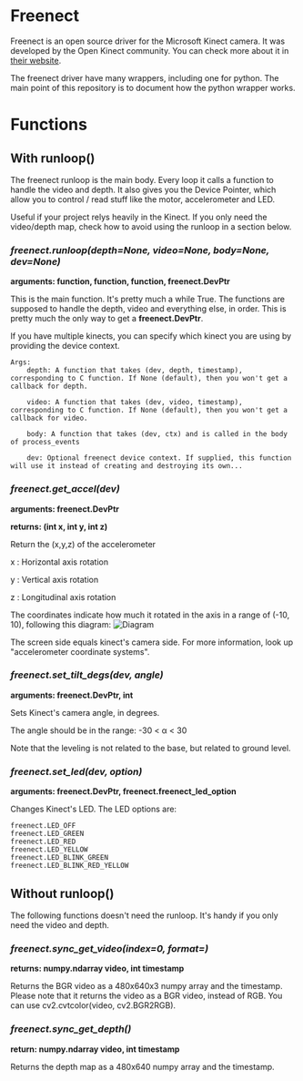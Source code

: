 # Freenect

Freenect is an open source driver for the Microsoft Kinect camera. It was developed by the Open Kinect community. You can check more about it in [their website](https://openkinect.org/wiki/Main_Page).

The freenect driver have many wrappers, including one for python. The main point of this repository is to document how the python wrapper works.

# Functions

## With runloop()

The freenect runloop is the main body. Every loop it calls a function to handle the video and depth. It also gives you the Device Pointer, which allow you to control / read stuff like the motor, accelerometer and LED.

Useful if your project relys heavily in the Kinect. If you only need the video/depth map, check how to avoid using the runloop in a section below.

### _freenect.runloop(depth=None, video=None, body=None, dev=None)_
**arguments: function, function, function, freenect.DevPtr**

This is the main function. It's pretty much a while True. The functions are supposed to handle the depth, video and everything else, in order. This is pretty much the only way to get a **freenect.DevPtr**.

If you have multiple kinects, you can specify which kinect you are using by providing the device context.

    Args:
        depth: A function that takes (dev, depth, timestamp), corresponding to C function. If None (default), then you won't get a callback for depth.

        video: A function that takes (dev, video, timestamp), corresponding to C function. If None (default), then you won't get a callback for video.

        body: A function that takes (dev, ctx) and is called in the body of process_events

        dev: Optional freenect device context. If supplied, this function will use it instead of creating and destroying its own...



### _freenect.get\_accel(dev)_
**arguments: freenect.DevPtr**

**returns: (int x, int y, int z)**

Return the (x,y,z) of the accelerometer

x : Horizontal axis rotation

y : Vertical axis rotation

z : Longitudinal axis rotation

The coordinates indicate how much it rotated in the axis in a range of (-10, 10), following this diagram:
![Diagram](https://www.mathworks.com/help/simulink/supportpkg/android_ref/simulinkandroidsupportpackage_galaxytab2_accelerometer.png)

The screen side equals kinect's camera side. For more information, look up "accelerometer coordinate systems".


### _freenect.set\_tilt\_degs(dev, angle)_
**arguments: freenect.DevPtr, int**

Sets Kinect's camera angle, in degrees.

The angle should be in the range: -30 < α < 30

Note that the leveling is not related to the base, but related to ground level.


### _freenect.set\_led(dev, option)_
**arguments: freenect.DevPtr, freenect.freenect_led_option**

Changes Kinect's LED. The LED options are:

    freenect.LED_OFF
    freenect.LED_GREEN
    freenect.LED_RED
    freenect.LED_YELLOW
    freenect.LED_BLINK_GREEN 
    freenect.LED_BLINK_RED_YELLOW


## Without runloop()

The following functions doesn't need the runloop. It's handy if you only need the video and depth.

### _freenect.sync\_get\_video(index=0, format=)_
**returns: numpy.ndarray video, int timestamp**

Returns the BGR video as a 480x640x3 numpy array and the timestamp.
Please note that it returns the video as a BGR video, instead of RGB. You can use cv2.cvtcolor(video, cv2.BGR2RGB).

### _freenect.sync\_get\_depth()_
**return: numpy.ndarray video, int timestamp**

Returns the depth map as a 480x640 numpy array and the timestamp.


